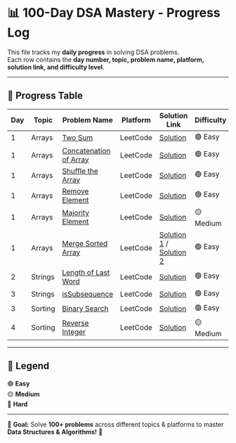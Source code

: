 # 📊 100-Day DSA Mastery - Progress Log  

This file tracks my **daily progress** in solving DSA problems.  
Each row contains the **day number, topic, problem name, platform, solution link, and difficulty level**.  

---

## 📅 Progress Table  

| Day  | Topic      | Problem Name                                   | Platform   | Solution Link                                      | Difficulty |
|------|-----------|-----------------------------------------------|------------|--------------------------------------------------|------------|
| 1    | Arrays    | [Two Sum](https://leetcode.com/problems/two-sum/) | LeetCode   | [Solution](./Arrays/Two-Sum.java)                | 🟢 Easy    |
| 1    | Arrays    | [Concatenation of Array](https://leetcode.com/problems/concatenation-of-array/) | LeetCode   | [Solution](./Arrays/Concatenation-Of-Array.java) | 🟢 Easy    |
| 1    | Arrays    | [Shuffle the Array](https://leetcode.com/problems/shuffle-the-array/) | LeetCode   | [Solution](./Arrays/Shuffle-The-Array.java)      | 🟢 Easy    |
| 1    | Arrays    | [Remove Element](https://leetcode.com/problems/remove-element/) | LeetCode   | [Solution](./Arrays/Remove-Element.java)         | 🟢 Easy    |
| 1    | Arrays    | [Majority Element](https://leetcode.com/problems/majority-element/) | LeetCode   | [Solution](./Arrays/Majority-Element.java)       | 🟡 Medium  |
| 1    | Arrays    | [Merge Sorted Array](https://leetcode.com/problems/merge-sorted-array/) | LeetCode   | [Solution 1](./Arrays/Merge-Sorted-Array-1.java) / [Solution 2](./Arrays/Merge-Sorted-Array-2.java) | 🟢 Easy    |
| 2   | Strings    | [ Length of Last Word](https://leetcode.com/problems/length-of-last-word/) | LeetCode   | [Solution](./Strings/Length-Of-Last-Word.java)      | 🟢 Easy    |
| 3   | Strings    | [isSubsequence](https://leetcode.com/problems/is-subsequence/) | LeetCode   | [Solution](./Strings/Is-Subsequence.java)         | 🟢 Easy    |
| 3   | Sorting    | [Binary Search](https://leetcode.com/problems/binary-search/) | LeetCode   | [Solution](./Sorting/Binary-Search.java)         | 🟢 Easy    |
| 4   | Sorting    | [Reverse Integer](https://leetcode.com/problems/reverse-integer/) | LeetCode   | [Solution](./Math/Reverse-Integer.java)         | 🟡 Medium    |


---

## 📌 Legend  
🟢 **Easy**  
🟡 **Medium**  
🔴 **Hard**  

---


🎯 **Goal:** Solve **100+ problems** across different topics & platforms to master **Data Structures & Algorithms!** 🚀
